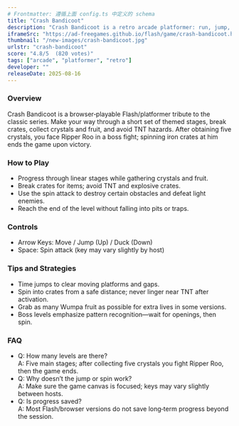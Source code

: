 ```yaml
---
# Frontmatter: 遵循上面 config.ts 中定义的 schema
title: "Crash Bandicoot"
description: "Crash Bandicoot is a retro arcade platformer: run, jump, spin, collect Wumpa fruit and crystals, dodge TNT, and clear themed stages in a browser-based remake."
iframeSrc: "https://ad-freegames.github.io/flash/game/crash-bandicoot.html"
thumbnail: "/new-images/crash-bandicoot.jpg"
urlstr: "crash-bandicoot"
score: "4.8/5  (820 votes)"
tags: ["arcade", "platformer", "retro"]
developer: ""
releaseDate: 2025-08-16
---
```



### Overview
Crash Bandicoot is a browser‑playable Flash/platformer tribute to the classic series. Make your way through a short set of themed stages, break crates, collect crystals and fruit, and avoid TNT hazards. After obtaining five crystals, you face Ripper Roo in a boss fight; spinning iron crates at him ends the game upon victory.  

### How to Play
- Progress through linear stages while gathering crystals and fruit.  
- Break crates for items; avoid TNT and explosive crates.  
- Use the spin attack to destroy certain obstacles and defeat light enemies.  
- Reach the end of the level without falling into pits or traps.  

### Controls
- Arrow Keys: Move / Jump (Up) / Duck (Down)  
- Space: Spin attack (key may vary slightly by host)  

### Tips and Strategies
- Time jumps to clear moving platforms and gaps.  
- Spin into crates from a safe distance; never linger near TNT after activation.  
- Grab as many Wumpa fruit as possible for extra lives in some versions.  
- Boss levels emphasize pattern recognition—wait for openings, then spin.  

### FAQ
- Q: How many levels are there?  
  A: Five main stages; after collecting five crystals you fight Ripper Roo, then the game ends.  
- Q: Why doesn’t the jump or spin work?  
  A: Make sure the game canvas is focused; keys may vary slightly between hosts.  
- Q: Is progress saved?  
  A: Most Flash/browser versions do not save long‑term progress beyond the session.  

